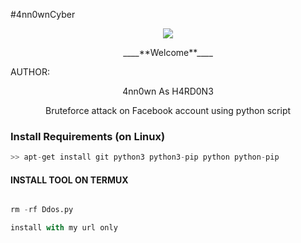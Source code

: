 #4nn0wnCyber 

<p align="center"><img src="https://githubusercontent.com/104662886/220317922-aa955116-006a-46e7-a3e5-e98512ba7d10.gif">


<p align="center">
____**Welcome**____


AUTHOR:
<p align="center">
4nn0wn As H4RD0N3

</br>
<p align="center">
      Bruteforce attack on Facebook account using python script
</p>


### Install Requirements (on Linux)

```python
>> apt-get install git python3 python3-pip python python-pip
```

#### INSTALL TOOL ON TERMUX
```python

rm -rf Ddos.py

install with my url only
